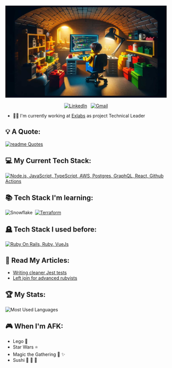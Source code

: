 <div align="center">

[![Hello World, I'm Wojtek!](assets/background.jpg)](https://github.com/miqs1992)

[![LinkedIn](https://skillicons.dev/icons?i=linkedin)](https://www.linkedin.com/in/wojciech-mikusek-3b3214152/) &nbsp;
[![Gmail](https://skillicons.dev/icons?i=gmail)](mailto:mikusek.woj@gmail.com?subject=Hello%20Wojtek,%20From%20Github)

</div>

- 👨‍💼 I'm currently working at [Exlabs](https://exlabs.com/) as project Technical Leader

## 💡 A Quote:

[![readme Quotes](https://quotes-github-readme.vercel.app/api?quote=Everything%20not%20(yet)%20given%20to%20an%20end-user%20remains%20untested%20hypothesis&type=horizontal&theme=dark&author=Ewald%20Verhoeven%20@%20DevConf2023)](https://github.com/piyushsuthar/github-readme-quotes)


## 💻 My Current Tech Stack:

[![Node.js, JavaScript, TypeScript, AWS, Postgres, GraphQL, React, Github Actions](https://skillicons.dev/icons?i=nodejs,js,ts,aws,postgres,graphql,react,githubactions)](https://skillicons.dev)

## 📚 Tech Stack I'm learning:

<img src="https://companieslogo.com/img/orig/SNOW-35164165.png?t=1634190631" alt="Snowflake" width="40"/>&nbsp;
[![Terraform](https://skillicons.dev/icons?i=terraform)](https://skillicons.dev)


## 🪦 Tech Stack I used before:

[![Ruby On Rails, Ruby, VueJs](https://skillicons.dev/icons?i=rails,ruby,vue)](https://skillicons.dev)

## 📖 Read My Articles:

- [Writing cleaner Jest tests](https://exlabs.com/insights/writing-cleaner-jest-tests/)
- [Left join for advanced rubyists](https://exlabs.com/insights/left-join-for-advanced-rubyists/)


## 🏆 My Stats:

<p>
    <img height=175 alt="Most Used Languages" src="https://github-readme-stats.vercel.app/api/top-langs/?username=miqs1992&layout=compact&theme=dark" />
</p>

## 🎮 When I'm AFK:
- Lego 🧱
- Star Wars ⭐
- Magic the Gathering 🎴 ✨
- Sushi 🍣 🍙 🍤